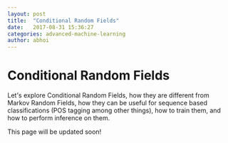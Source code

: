 ```yaml
---
layout: post
title:  "Conditional Random Fields"
date:   2017-08-31 15:36:27
categories: advanced-machine-learning
author: abhoi
---
```


# **Conditional Random Fields**

Let's explore Conditional Random Fields, how they are different from Markov Random Fields, how they can be useful for sequence based classifications (POS tagging among other things), how to train them, and how to perform inference on them.

This page will be updated soon!